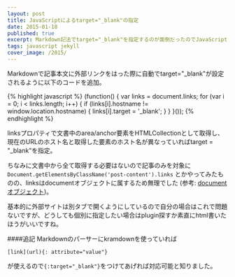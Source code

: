 ```yaml
---
layout: post
title: JavaScriptによるtarget="_blank"の指定
date: 2015-01-18
published: true
excerpt: Markdown記法でtarget="_blank"を指定するのが面倒だったのでJavaScriptで外部サイトは別タブで開くように設定。
tags: javascript jekyll
cover_image: /2015/
---
```


Markdownで記事本文に外部リンクをはった際に自動でtarget="_blank"が設定されるように以下のコードを追加。

{% highlight javascript %}
(function() {
	var links = document.links;
	for (var i = 0; i < links.length; i++) {
		if (links[i].hostname != window.location.hostname) {
			links[i].target = '_blank';
		}
	}
}());
{% endhighlight %}

linksプロパティで文書中のarea/anchor要素をHTMLCollectionとして取得し、現在のURLのホスト名と取得した要素のホスト名が異なっていればtarget = "_blank"を指定。

ちなみに文書中から全て取得する必要はないので記事のみを対象に
```Document.getElementsByClassName('post-content').links```
とかやってみたものの、linksはdocumentオブジェクトに属するため無理でした
(参考: [documentオブジェクト](https://developer.mozilla.org/ja/docs/Web/API/document))。

基本的に外部サイトは別タブで開くようにしているので自分の場合はこれで問題ないですが、どうしても個別に指定したい場合はplugin探すか素直にhtml書いたほうがいいですね。

####追記
Markdownのパーサーにkramdownを使っていれば

```[link](url){: attribute="value"}```

が使えるので`{:target="_blank"}`をつけてあげれば対応可能と知りました。






